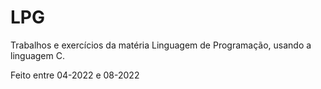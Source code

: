 # LPG
Trabalhos e exercícios da matéria Linguagem de Programação, usando a linguagem C.

Feito entre 04-2022 e 08-2022
